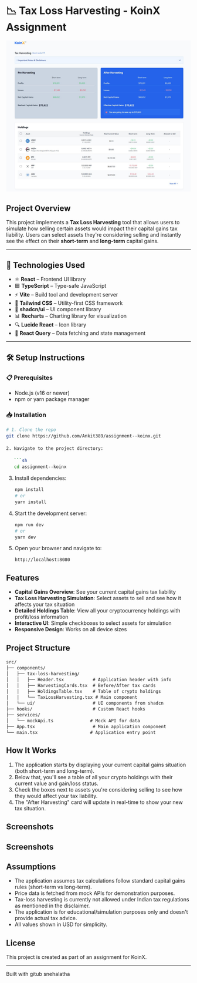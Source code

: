 # 📉 Tax Loss Harvesting - KoinX Assignment

![Application Screenshot](public/images/harvesting-screenshot.jpg)

## Project Overview

This project implements a **Tax Loss Harvesting** tool that allows users to simulate how selling certain assets would impact their capital gains tax liability. Users can select assets they're considering selling and instantly see the effect on their **short-term** and **long-term** capital gains.

---

## 🚀 Technologies Used

- ⚛️ **React** – Frontend UI library
- 🟦 **TypeScript** – Type-safe JavaScript
- ⚡ **Vite** – Build tool and development server
- 🎨 **Tailwind CSS** – Utility-first CSS framework
- 🧩 **shadcn/ui** – UI component library
- 📊 **Recharts** – Charting library for visualization
- 🔍 **Lucide React** – Icon library
- 🔄 **React Query** – Data fetching and state management

---

## 🛠️ Setup Instructions

### 📋 Prerequisites

- Node.js (v16 or newer)
- npm or yarn package manager

### 📥 Installation

````bash
# 1. Clone the repo
git clone https://github.com/Ankit389/assignment--koinx.git

2. Navigate to the project directory:

   ```sh
   cd assignment--koinx
````

3. Install dependencies:

   ```sh
   npm install
   # or
   yarn install
   ```

4. Start the development server:

   ```sh
   npm run dev
   # or
   yarn dev
   ```

5. Open your browser and navigate to:
   ```
   http://localhost:8080
   ```

## Features

- **Capital Gains Overview**: See your current capital gains tax liability
- **Tax Loss Harvesting Simulation**: Select assets to sell and see how it affects your tax situation
- **Detailed Holdings Table**: View all your cryptocurrency holdings with profit/loss information
- **Interactive UI**: Simple checkboxes to select assets for simulation
- **Responsive Design**: Works on all device sizes

## Project Structure

```
src/
├── components/
│   ├── tax-loss-harvesting/
│   │   ├── Header.tsx           # Application header with info
│   │   ├── HarvestingCards.tsx  # Before/After tax cards
│   │   ├── HoldingsTable.tsx    # Table of crypto holdings
│   │   └── TaxLossHarvesting.tsx # Main component
│   └── ui/                      # UI components from shadcn
├── hooks/                       # Custom React hooks
├── services/
│   └── mockApi.ts              # Mock API for data
├── App.tsx                      # Main application component
└── main.tsx                    # Application entry point
```

## How It Works

1. The application starts by displaying your current capital gains situation (both short-term and long-term).
2. Below that, you'll see a table of all your crypto holdings with their current value and gain/loss status.
3. Check the boxes next to assets you're considering selling to see how they would affect your tax liability.
4. The "After Harvesting" card will update in real-time to show your new tax situation.

## Screenshots

## Screenshots

## Assumptions

- The application assumes tax calculations follow standard capital gains rules (short-term vs long-term).
- Price data is fetched from mock APIs for demonstration purposes.
- Tax-loss harvesting is currently not allowed under Indian tax regulations as mentioned in the disclaimer.
- The application is for educational/simulation purposes only and doesn't provide actual tax advice.
- All values shown in USD for simplicity.

## License

This project is created as part of an assignment for KoinX.

---

Built with gitub snehalatha
